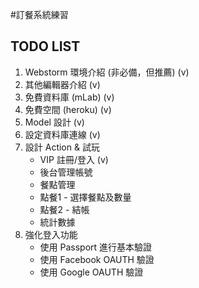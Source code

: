 #訂餐系統練習

## TODO LIST
1. Webstorm 環境介紹 (非必備，但推薦) (v)
2. 其他編輯器介紹 (v)
3. 免費資料庫 (mLab) (v)
4. 免費空間 (heroku) (v)
5. Model 設計 (v)
6. 設定資料庫連線 (v)
7. 設計 Action & 試玩
    - VIP 註冊/登入 (v)
    - 後台管理帳號
    - 餐點管理
    - 點餐1 - 選擇餐點及數量
    - 點餐2 - 結帳
    - 統計數據
8. 強化登入功能
    - 使用 Passport 進行基本驗證
    - 使用 Facebook OAUTH 驗證
    - 使用 Google OAUTH 驗證
